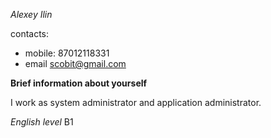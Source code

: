 *Alexey Ilin*

contacts: 
  * mobile: 87012118331
  * email scobit@gmail.com
 
 **Brief information about yourself**
 
I work as system administrator and application administrator. 


*English level* B1 

